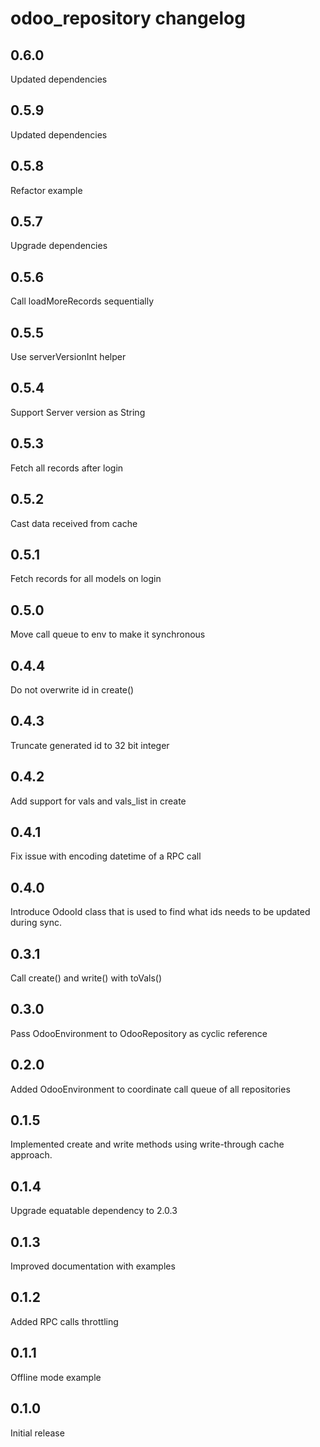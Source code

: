 # odoo_repository changelog

## 0.6.0

Updated dependencies

## 0.5.9

Updated dependencies

## 0.5.8

Refactor example

## 0.5.7

Upgrade dependencies

## 0.5.6

Call loadMoreRecords sequentially

## 0.5.5

Use serverVersionInt helper

## 0.5.4

Support Server version as String

## 0.5.3

Fetch all records after login

## 0.5.2

Cast data received from cache

## 0.5.1

Fetch records for all models on login

## 0.5.0

Move call queue to env to make it synchronous

## 0.4.4

Do not overwrite id in create()

## 0.4.3

Truncate generated id to 32 bit integer

## 0.4.2

Add support for vals and vals_list in create

## 0.4.1

Fix issue with encoding datetime of a RPC call

## 0.4.0

Introduce OdooId class that is used to find what ids needs to be updated during sync.

## 0.3.1

Call create() and write() with toVals()

## 0.3.0

Pass OdooEnvironment to OdooRepository as cyclic reference

## 0.2.0

Added OdooEnvironment to coordinate call queue of all repositories

## 0.1.5

Implemented create and write methods using write-through cache approach.

## 0.1.4

Upgrade equatable dependency to 2.0.3

## 0.1.3

Improved documentation with examples

## 0.1.2

Added RPC calls throttling

## 0.1.1

Offline mode example

## 0.1.0

Initial release
